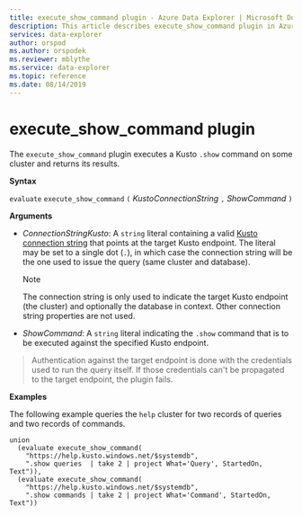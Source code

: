 ```yaml
---
title: execute_show_command plugin - Azure Data Explorer | Microsoft Docs
description: This article describes execute_show_command plugin in Azure Data Explorer.
services: data-explorer
author: orspod
ms.author: orspodek
ms.reviewer: mblythe
ms.service: data-explorer
ms.topic: reference
ms.date: 08/14/2019
---
```

# execute_show_command plugin

The `execute_show_command` plugin executes a Kusto `.show` command
on some cluster and returns its results.

**Syntax**

`evaluate` `execute_show_command` `(` *KustoConnectionString* `,` *ShowCommand* `)`

**Arguments**

* *ConnectionStringKusto*: A `string` literal containing a valid
  [Kusto connection string](../api/connection-strings/kusto.md) that
  points at the target Kusto endpoint.
  The literal may be set to a single dot (`.`), in which case the connection
  string will be the one used to issue the query (same cluster and database).
  
    > [!NOTE]
    > The connection string is only used to indicate the target Kusto endpoint
    > (the cluster) and optionally the database in context. Other connection
    > string properties are not used.

* *ShowCommand*: A `string` literal indicating the `.show` command that is to be executed
  against the specified Kusto endpoint.
>
> Authentication against the target endpoint is done with the credentials
> used to run the query itself. If those credentials can't be propagated
> to the target endpoint, the plugin fails.

**Examples**

The following example queries the `help` cluster for two records of queries
and two records of commands.

```
union
  (evaluate execute_show_command(
    "https://help.kusto.windows.net/$systemdb",
    ".show queries  | take 2 | project What='Query', StartedOn, Text")),
  (evaluate execute_show_command(
    "https://help.kusto.windows.net/$systemdb",
    ".show commands | take 2 | project What='Command', StartedOn, Text"))
```